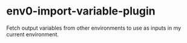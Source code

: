 # env0-import-variable-plugin
Fetch output variables from other environments to use as inputs in my current environment.
